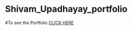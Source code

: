 # Shivam_Upadhayay_portfolio
#To see the Portfolio [CLICK HERE](https://shivamupadhayay07.github.io/Shivam_Upadhayay_portfolio/)
